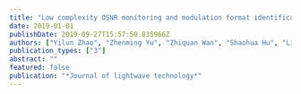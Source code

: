 ```yaml
---
title: "Low complexity OSNR monitoring and modulation format identification based on binarized neural networks"
date: 2019-01-01
publishDate: 2019-09-27T15:57:50.835966Z
authors: ["Yilun Zhao", "Zhenming Yu", "Zhiquan Wan", "Shaohua Hu", "Liang Shu", "Jing Zhang", "Kun Xu"]
publication_types: ["3"]
abstract: ""
featured: false
publication: "*Journal of lightwave technology*"
---
```


